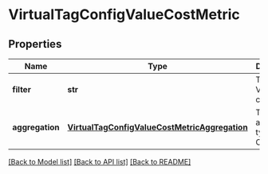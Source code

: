 # VirtualTagConfigValueCostMetric

## Properties
Name | Type | Description | Notes
------------ | ------------- | ------------- | -------------
**filter** | **str** | The filter VQL for the cost metric. | [optional] 
**aggregation** | [**VirtualTagConfigValueCostMetricAggregation**](VirtualTagConfigValueCostMetricAggregation.md) | The aggregation type of the CostMetric. | [optional] 

[[Back to Model list]](../README.md#documentation-for-models) [[Back to API list]](../README.md#documentation-for-api-endpoints) [[Back to README]](../README.md)


